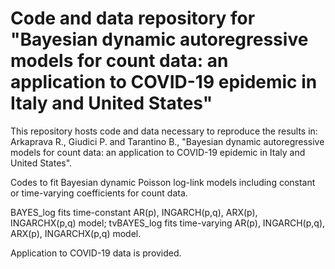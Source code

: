# Code and data repository for "Bayesian dynamic autoregressive models for count data: an application to COVID-19 epidemic in Italy and United States"

This repository hosts code and data necessary to reproduce the results in: Arkaprava R., Giudici P. and Tarantino B., "Bayesian dynamic autoregressive models for count data: an application to COVID-19 epidemic in Italy and United States".

Codes to fit Bayesian dynamic Poisson log-link models including constant or time-varying coefficients for count data. 

BAYES_log fits time-constant AR(p), INGARCH(p,q), ARX(p), INGARCHX(p,q) model; tvBAYES_log fits time-varying AR(p), INGARCH(p,q), ARX(p), INGARCHX(p,q) model.

Application to COVID-19 data is provided. 
